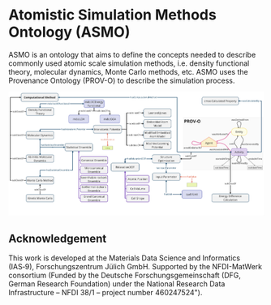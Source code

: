 # Atomistic Simulation Methods Ontology (ASMO)

ASMO is an ontology that aims to define the concepts needed to describe commonly used atomic scale simulation methods, i.e. density functional theory, molecular dynamics, Monte Carlo methods, etc. ASMO uses the Provenance Ontology (PROV-O) to describe the simulation process.

![Schematic representation of ASMO](images/ASMO.jpg)

## Acknowledgement
This work is developed at the Materials Data Science and Informatics (IAS‑9), Forschungszentrum Jülich GmbH. Supported by the NFDI-MatWerk consortium (Funded by the Deutsche Forschungsgemeinschaft (DFG, German Research Foundation) under the National Research Data Infrastructure – NFDI 38/1 – project number 460247524"). 
